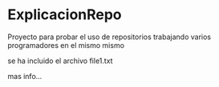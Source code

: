 # ExplicacionRepo

Proyecto para probar el uso de repositorios trabajando varios programadores en el mismo
mismo

se ha incluido el archivo file1.txt

mas info...
